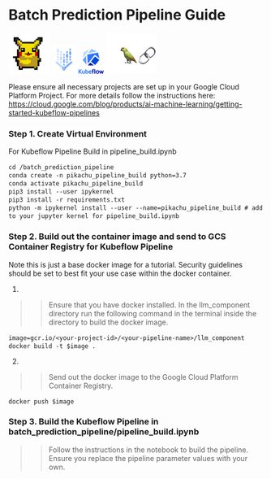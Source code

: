 # Batch Prediction Pipeline Guide  

<img src="img/pika_pic.png" alt="drawing" width="80"/> <img src="img/vertexai.png" alt="drawing" width="50"/>
<img src="img/kubeflow.png" alt="drawing" width="50"/>
<img src="img/langchain.png" alt="drawing" width="100"/>

Please ensure all necessary projects are set up in your Google Cloud Platform Project. For more details follow the instructions here: https://cloud.google.com/blog/products/ai-machine-learning/getting-started-kubeflow-pipelines 
### Step 1. Create Virtual Environment

For Kubeflow Pipeline Build in pipeline_build.ipynb
```
cd /batch_prediction_pipeline 
conda create -n pikachu_pipeline_build python=3.7
conda activate pikachu_pipeline_build
pip3 install --user ipykernel
pip3 install -r requirements.txt 
python -m ipykernel install --user --name=pikachu_pipeline_build # add to your jupyter kernel for pipeline_build.ipynb
```


### Step 2. Build out the container image and send to GCS Container Registry for Kubeflow Pipeline

Note this is just a base docker image for a tutorial. Security guidelines should be set to best fit your use case within the docker container.

1. 
>> Ensure that you have docker installed. In the llm_component directory run the following command in the terminal inside the directory to build the docker image. 
```
image=gcr.io/<your-project-id>/<your-pipeline-name>/llm_component
docker build -t $image .
```

2. 
>> Send out the docker image to the Google Cloud Platform Container Registry. 
```
docker push $image
```

### Step 3. Build the Kubeflow Pipeline in batch_prediction_pipeline/pipeline_build.ipynb
>> Follow the instructions in the notebook to build the pipeline. Ensure you replace the pipeline parameter values with your own. 






